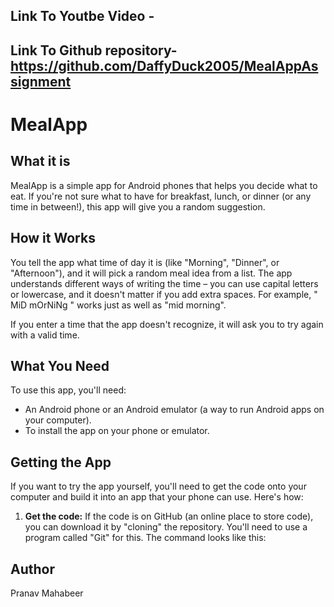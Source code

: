## Link To Youtbe Video -



## Link To Github repository- https://github.com/DaffyDuck2005/MealAppAssignment



# MealApp

## What it is

MealApp is a simple app for Android phones that helps you decide what to eat.  If you're not sure what to have for breakfast, lunch, or dinner (or any time in between!), this app will give you a random suggestion.

## How it Works

You tell the app what time of day it is (like "Morning", "Dinner", or "Afternoon"), and it will pick a random meal idea from a list.  The app understands different ways of writing the time – you can use capital letters or lowercase, and it doesn't matter if you add extra spaces.  For example, "  MiD mOrNiNg  " works just as well as "mid morning".

If you enter a time that the app doesn't recognize, it will ask you to try again with a valid time.

## What You Need

To use this app, you'll need:

*   An Android phone or an Android emulator (a way to run Android apps on your computer).
*   To install the app on your phone or emulator.

## Getting the App

If you want to try the app yourself, you'll need to get the code onto your computer and build it into an app that your phone can use. Here's how:

1.  **Get the code:** If the code is on GitHub (an online place to store code), you can download it by "cloning" the repository. You'll need to use a program called "Git" for this. The command looks like this:


## Author
Pranav Mahabeer

